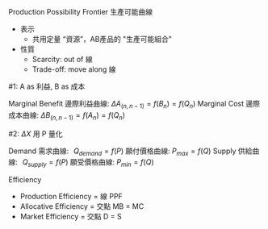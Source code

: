 
Production Possibility Frontier 生產可能曲線
- 表示
	- 共用定量 “資源”，AB產品的 "生產可能組合"
- 性質
	- Scarcity: out of 線
	- Trade-off: move along 線


#1: A as 利益, B as 成本

Marginal Benefit
	邊際利益曲線: ${\Delta A_{(n,\,n-1)}}=f({B_n})=f(Q_n)$
Marginal Cost 
	邊際成本曲線: ${\Delta B_{(n,\,n-1)}}=f({A_n})=f(Q_n)$

#2: $\Delta X$ 用 P 量化

Demand
	需求曲線:    $\,\;Q_{demand}=f(P)$
	願付價格曲線: $P_{max}=f(Q)$
Supply
	供給曲線:    $\,\;Q_{supply}=f(P)$
	願受價格曲線: $P_{min}=f(Q)$ 


Efficiency
- Production Efficiency = 線 PPF  
- Allocative Efficiency = 交點 MB = MC  
- Market Efficiency = 交點 D = S  

